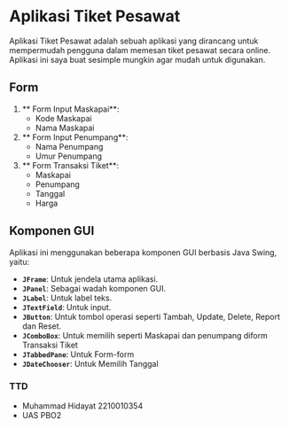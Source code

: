 # Aplikasi Tiket Pesawat

Aplikasi Tiket Pesawat adalah sebuah aplikasi yang dirancang untuk mempermudah pengguna dalam memesan tiket pesawat secara online. Aplikasi ini saya buat sesimple mungkin agar mudah untuk digunakan.

## Form

1. ** Form Input Maskapai**: 
   - Kode Maskapai
   - Nama Maskapai
2. ** Form Input Penumpang**:
   - Nama Penumpang
   - Umur Penumpang
3. ** Form Transaksi Tiket**:
   - Maskapai
   - Penumpang
   - Tanggal
   - Harga

## Komponen GUI

Aplikasi ini menggunakan beberapa komponen GUI berbasis Java Swing, yaitu:
- **`JFrame`**: Untuk jendela utama aplikasi.
- **`JPanel`**: Sebagai wadah komponen GUI.
- **`JLabel`**: Untuk label teks.
- **`JTextField`**: Untuk input.
- **`JButton`**: Untuk tombol operasi seperti Tambah, Update, Delete, Report dan Reset.
- **`JComboBox`**: Untuk memilih seperti Maskapai dan penumpang diform Transaksi Tiket
- **`JTabbedPane`**: Untuk Form-form
- **`JDateChooser`**: Untuk Memilih Tanggal

### TTD

- Muhammad Hidayat 2210010354
- UAS PBO2
